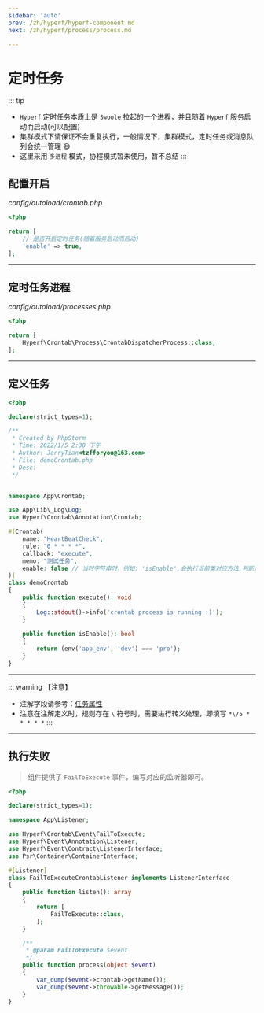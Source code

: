 ```yaml
---
sidebar: 'auto'
prev: /zh/hyperf/hyperf-component.md
next: /zh/hyperf/process/process.md

---
```


# 定时任务

::: tip

- `Hyperf` 定时任务本质上是 `Swoole` 拉起的一个进程，并且随着 `Hyperf` 服务启动而启动(可以配置)
- 集群模式下请保证不会重复执行，一般情况下，集群模式，定时任务或消息队列会统一管理 :smile:
- 这里采用 `多进程` 模式，协程模式暂未使用，暂不总结
:::

## 配置开启

*config/autoload/crontab.php*

```php
<?php

return [
    // 是否开启定时任务(随着服务启动而启动)
    'enable' => true,
];
```

---

## 定时任务进程

*config/autoload/processes.php*

```php
<?php

return [
    Hyperf\Crontab\Process\CrontabDispatcherProcess::class,
];
```

---

## 定义任务

```php
<?php

declare(strict_types=1);

/**
 * Created by PhpStorm
 * Time: 2022/1/5 2:30 下午
 * Author: JerryTian<tzfforyou@163.com>
 * File: demoCrontab.php
 * Desc:
 */


namespace App\Crontab;

use App\Lib\_Log\Log;
use Hyperf\Crontab\Annotation\Crontab;

#[Crontab(
    name: "HeartBeatCheck",
    rule: "0 * * * *",
    callback: "execute",
    memo: "测试任务",
    enable: false // 当时字符串时，例如: 'isEnable',会执行当前类对应方法,判断是否执行该定时任务
)]
class demoCrontab
{
    public function execute(): void
    {
        Log::stdout()->info('crontab process is running :)');
    }
    
    public function isEnable(): bool
    {
        return (env('app_env', 'dev') === 'pro');
    }
}
```

---
::: warning 【注意】

- 注解字段请参考：[任务属性](https://hyperf.wiki/2.2/#/zh-cn/crontab?id=%e4%bb%bb%e5%8a%a1%e5%b1%9e%e6%80%a7)
- 注意在注解定义时，规则存在 `\` 符号时，需要进行转义处理，即填写 `*\/5 * * * * *`
:::

---

## 执行失败

> 组件提供了 `FailToExecute` 事件，编写对应的监听器即可。

```php
<?php

declare(strict_types=1);

namespace App\Listener;

use Hyperf\Crontab\Event\FailToExecute;
use Hyperf\Event\Annotation\Listener;
use Hyperf\Event\Contract\ListenerInterface;
use Psr\Container\ContainerInterface;

#[Listener]
class FailToExecuteCrontabListener implements ListenerInterface
{
    public function listen(): array
    {
        return [
            FailToExecute::class,
        ];
    }

    /**
     * @param FailToExecute $event
     */
    public function process(object $event)
    {
        var_dump($event->crontab->getName());
        var_dump($event->throwable->getMessage());
    }
}

```
